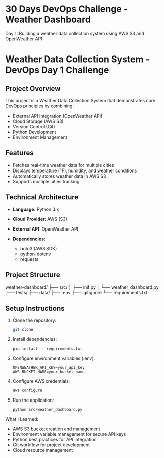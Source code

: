 # 30 Days DevOps Challenge - Weather Dashboard

Day 1: Building a weather data collection system using AWS S3 and OpenWeather API

# Weather Data Collection System - DevOps Day 1 Challenge

## Project Overview
This project is a Weather Data Collection System that demonstrates core DevOps principles by combining:
- External API Integration (OpenWeather API)
- Cloud Storage (AWS S3)
- Version Control (Git)
- Python Development
- Environment Management

## Features
- Fetches real-time weather data for multiple cities
- Displays temperature (°F), humidity, and weather conditions
- Automatically stores weather data in AWS S3
- Supports multiple cities tracking

## Technical Architecture
- **Language:** Python 3.x
- **Cloud Provider:** AWS (S3)
- **External API:** OpenWeather API

- **Dependencies:** 
  - boto3 (AWS SDK)
  - python-dotenv
  - requests

## Project Structure
weather-dashboard/
├── src/
│   ├── init.py
│   └── weather_dashboard.py
├── tests/
├── data/
├── .env
├── .gitignore
└── requirements.txt

## Setup Instructions
1. Clone the repository:

    ```bash
    git clone 
    ```

3. Install dependencies:
    ```bash
    pip install -r requirements.txt
    ```

4. Configure environment variables (.env):

    ```
    OPENWEATHER_API_KEY=your_api_key
    AWS_BUCKET_NAME=your_bucket_name
    ```

4. Configure AWS credentials:

    ```bash
    aws configure
    ```

5. Run the application:

    ```bash
    python src/weather_dashboard.py
    ```

What I Learned:

- AWS S3 bucket creation and management
- Environment variable management for secure API keys
- Python best practices for API integration
- Git workflow for project development
- Cloud resource management

